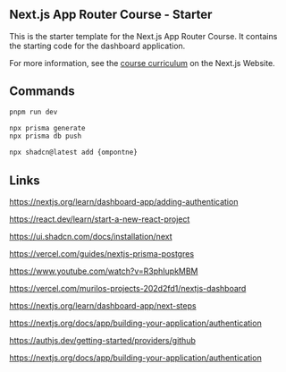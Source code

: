 ## Next.js App Router Course - Starter

This is the starter template for the Next.js App Router Course. It contains the starting code for the dashboard application.

For more information, see the [course curriculum](https://nextjs.org/learn) on the Next.js Website.


## Commands

```sh
pnpm run dev

npx prisma generate
npx prisma db push

npx shadcn@latest add {ompontne}
```

## Links

https://nextjs.org/learn/dashboard-app/adding-authentication


https://react.dev/learn/start-a-new-react-project

https://ui.shadcn.com/docs/installation/next

https://vercel.com/guides/nextjs-prisma-postgres

https://www.youtube.com/watch?v=R3phIupkMBM

https://vercel.com/murilos-projects-202d2fd1/nextjs-dashboard

https://nextjs.org/learn/dashboard-app/next-steps


https://nextjs.org/docs/app/building-your-application/authentication

https://authjs.dev/getting-started/providers/github

https://nextjs.org/docs/app/building-your-application/authentication
